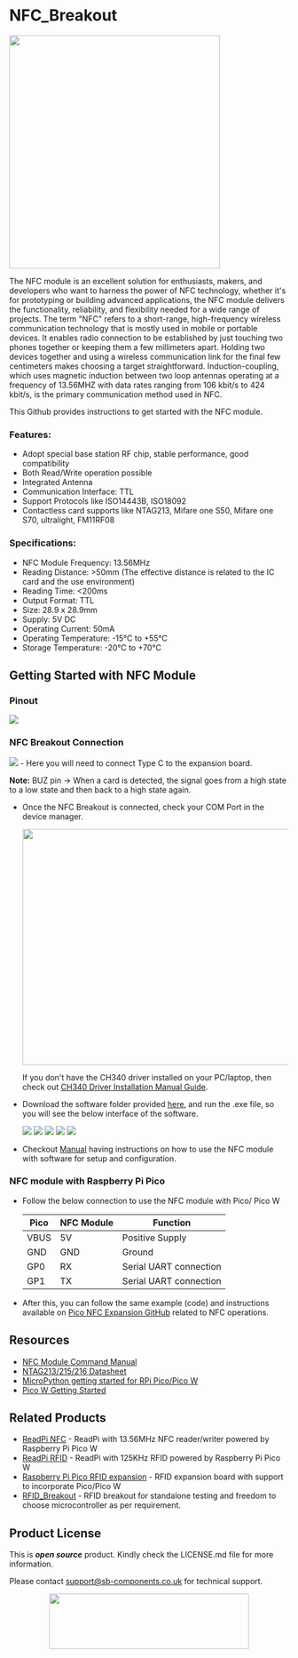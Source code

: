 # NFC_Breakout

<img src="https://github.com/sbcshop/NFC_Breakout_Software/blob/main/images/nfc%20breakout%20front.png" width="380" height="420">

The NFC module is an excellent solution for enthusiasts, makers, and developers who want to harness the power of NFC technology, whether it's for prototyping or building advanced applications, the NFC module delivers the functionality, reliability, and flexibility needed for a wide range of projects.
The term "NFC" refers to a short-range, high-frequency wireless communication technology that is mostly used in mobile or portable devices. It enables radio connection to be established by just touching two phones together or keeping them a few millimeters apart. Holding two devices together and using a wireless communication link for the final few centimeters makes choosing a target straightforward. Induction-coupling, which uses magnetic induction between two loop antennas operating at a frequency of 13.56MHZ with data rates ranging from 106 kbit/s to 424 kbit/s, is the primary communication method used in NFC. 

This Github provides instructions to get started with the NFC module.
### Features:
- Adopt special base station RF chip, stable performance, good compatibility
- Both Read/Write operation possible
- Integrated Antenna
- Communication Interface: TTL
- Support Protocols like ISO14443B, ISO18092
- Contactless card supports like NTAG213, Mifare one S50, Mifare one S70, ultralight, FM11RF08

### Specifications:
- NFC Module Frequency: 13.56MHz
- Reading Distance: >50mm (The effective distance is related to the IC card and the use environment)
- Reading Time: <200ms
- Output Format: TTL
- Size: 28.9 x 28.9mm
- Supply: 5V DC
- Operating Current: 50mA
- Operating Temperature: -15°C to +55°C
- Storage Temperature: -20°C to +70°C

## Getting Started with NFC Module
### Pinout 

<img src="https://github.com/sbcshop/NFC_Breakout_Software/blob/main/images/img1.png">

### NFC Breakout Connection
  <img src = "https://github.com/sbcshop/NFC_Breakout_Software/blob/main/images/breakout%20usb.png">
  - Here you will need to connect Type C to the expansion board.
    
**Note:** BUZ pin -> When a card is detected, the signal goes from a high state to a low state and then back to a high state again.
    
  - Once the NFC Breakout is connected, check your COM Port in the device manager.
    
    <img src="https://github.com/sbcshop/NFC_Module/blob/main/images/device_manager_comport_view.png" width="584" height="425">

    If you don't have the CH340 driver installed on your PC/laptop, then check out [CH340 Driver Installation Manual Guide](https://github.com/sbcshop/NFC_Module/blob/main/documents/CH340%20Driver%20installation%20steps.pdf).
    
  - Download the software folder provided [here](https://github.com/sbcshop/NFC_Module/tree/main/softwares), and run the .exe file, so you will see the below interface of the software.
    
     <img src="https://github.com/sbcshop/NFC_Module/blob/main/images/software_interface.png">
     
     <img src="https://github.com/sbcshop/NFC_Module/blob/main/images/img12.png"> 
     
     <img src="https://github.com/sbcshop/NFC_Module/blob/main/images/img_1.JPG">
     
     <img src="https://github.com/sbcshop/NFC_Module/blob/main/images/img13.JPG">
     
     <img src="https://github.com/sbcshop/NFC_Module/blob/main/images/img15.JPG">

  - Checkout [Manual](https://github.com/sbcshop/NFC_Module/blob/main/documents/NFC%20Module%20Software%20Usage%20Instruction%20Manual.pdf) having instructions on how to use the NFC module with software for setup and configuration.

 ### NFC module with Raspberry Pi Pico
   - Follow the below connection to use the NFC module with Pico/ Pico W
     
      |Pico | NFC Module | Function |
      |---|---|---|
      |VBUS | 5V | Positive Supply |
      |GND | GND | Ground |
      |GP0 | RX | Serial UART connection |
      |GP1 | TX  | Serial UART connection |

     
   - After this, you can follow the same example (code) and instructions available on [Pico  NFC Expansion GitHub](https://github.com/sbcshop/Pico_NFC_Expansion_Software/tree/main/examples) related to NFC operations.

 ## Resources
  * [NFC Module Command Manual](https://github.com/sbcshop/ReadPi_NFC_Software/blob/main/documents/NFC%20Module%20command%20Manual.pdf)
  * [NTAG213/215/216 Datasheet](https://github.com/sbcshop/ReadPi_NFC_Software/blob/main/documents/NTAG213_215_216.pdf)
  * [MicroPython getting started for RPi Pico/Pico W](https://docs.micropython.org/en/latest/rp2/quickref.html)
  * [Pico W Getting Started](https://projects.raspberrypi.org/en/projects/get-started-pico-w)

## Related Products
   * [ReadPi NFC](https://shop.sb-components.co.uk/products/readpi-an-rfid-nfc-reader-powered-with-raspberry-pi-pico-w?variant=40478483087443) - ReadPi with 13.56MHz NFC reader/writer powered by Raspberry Pi Pico W
   * [ReadPi RFID](https://shop.sb-components.co.uk/products/readpi-an-rfid-nfc-reader-powered-with-raspberry-pi-pico-w?variant=40478483054675) - ReadPi with 125KHz RFID powered by Raspberry Pi Pico W
   * [Raspberry Pi Pico RFID expansion](https://shop.sb-components.co.uk/products/raspberry-pi-pico-rfid-expansion) - RFID expansion board with support to incorporate Pico/Pico W 
   * [RFID_Breakout](https://shop.sb-components.co.uk/products/rfid-breakout?_pos=5&_sid=fac219786&_ss=r) - RFID breakout for standalone testing and freedom to choose microcontroller as per requirement.

## Product License

This is ***open source*** product. Kindly check the LICENSE.md file for more information.

Please contact support@sb-components.co.uk for technical support.
<p align="center">
  <img width="360" height="100" src="https://cdn.shopify.com/s/files/1/1217/2104/files/Logo_sb_component_3.png?v=1666086771&width=300">
</p>     
     

    
    


